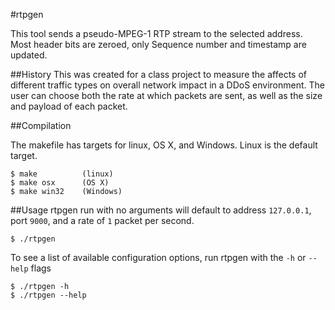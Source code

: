 #rtpgen

This tool sends a pseudo-MPEG-1 RTP stream to the selected address. Most header bits are zeroed, only Sequence number and timestamp are updated.

##History
This was created for a class project to measure the affects of different traffic types on overall network impact in a DDoS environment. The user can choose both the rate at which packets are sent, as well as the size and payload of each packet.

##Compilation

The makefile has targets for linux, OS X, and Windows. Linux is the default target.

    $ make          (linux)
    $ make osx      (OS X)
    $ make win32    (Windows)

##Usage
rtpgen run with no arguments will default to address `127.0.0.1`, port `9000`, and a rate of `1` packet per second.

    $ ./rtpgen

To see a list of available configuration options, run rtpgen with the `-h` or `--help` flags

    $ ./rtpgen -h
    $ ./rtpgen --help
